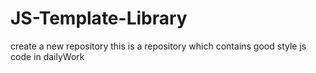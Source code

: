 JS-Template-Library
===================

create a new repository
this is a repository which contains good style js code in dailyWork
